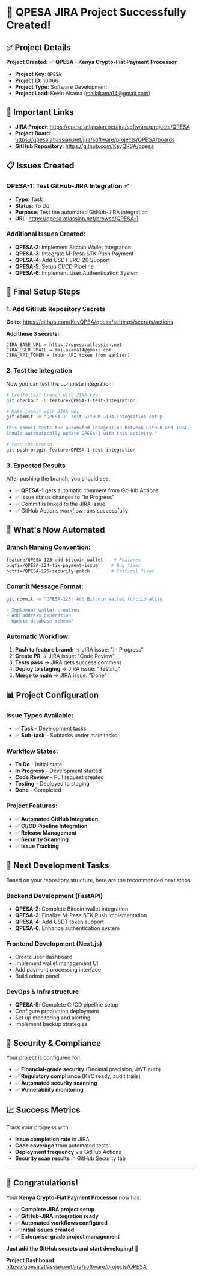 # 🎉 QPESA JIRA Project Successfully Created!

## ✅ **Project Details**

**Project Created:** ✅ **QPESA - Kenya Crypto-Fiat Payment Processor**
- **Project Key**: `QPESA`
- **Project ID**: 10066
- **Project Type**: Software Development
- **Project Lead**: Kevin Akama (mailakama14@gmail.com)

## 🔗 **Important Links**

- **JIRA Project**: https://qpesa.atlassian.net/jira/software/projects/QPESA
- **Project Board**: https://qpesa.atlassian.net/jira/software/projects/QPESA/boards
- **GitHub Repository**: https://github.com/KevQPSA/qpesa

## 📋 **Issues Created**

### **QPESA-1: Test GitHub-JIRA Integration** ✅
- **Type**: Task
- **Status**: To Do
- **Purpose**: Test the automated GitHub-JIRA integration
- **URL**: https://qpesa.atlassian.net/browse/QPESA-1

### **Additional Issues Created:**
- **QPESA-2**: Implement Bitcoin Wallet Integration
- **QPESA-3**: Integrate M-Pesa STK Push Payment  
- **QPESA-4**: Add USDT ERC-20 Support
- **QPESA-5**: Setup CI/CD Pipeline
- **QPESA-6**: Implement User Authentication System

## 🔧 **Final Setup Steps**

### **1. Add GitHub Repository Secrets**
**Go to**: https://github.com/KevQPSA/qpesa/settings/secrets/actions

**Add these 3 secrets:**
```
JIRA_BASE_URL = https://qpesa.atlassian.net
JIRA_USER_EMAIL = mailakama14@gmail.com
JIRA_API_TOKEN = [Your API token from earlier]
```

### **2. Test the Integration**
Now you can test the complete integration:

```bash
# Create test branch with JIRA key
git checkout -b feature/QPESA-1-test-integration

# Make commit with JIRA key
git commit -m "QPESA-1: Test GitHub JIRA integration setup

This commit tests the automated integration between GitHub and JIRA.
Should automatically update QPESA-1 with this activity."

# Push the branch
git push origin feature/QPESA-1-test-integration
```

### **3. Expected Results**
After pushing the branch, you should see:
- ✅ **QPESA-1** gets automatic comment from GitHub Actions
- ✅ Issue status changes to "In Progress"
- ✅ Commit is linked to the JIRA issue
- ✅ GitHub Actions workflow runs successfully

## 🚀 **What's Now Automated**

### **Branch Naming Convention:**
```bash
feature/QPESA-123-add-bitcoin-wallet    # Features
bugfix/QPESA-124-fix-payment-issue     # Bug fixes
hotfix/QPESA-125-security-patch        # Critical fixes
```

### **Commit Message Format:**
```bash
git commit -m "QPESA-123: Add Bitcoin wallet functionality

- Implement wallet creation
- Add address generation
- Update database schema"
```

### **Automatic Workflow:**
1. **Push to feature branch** → JIRA issue: "In Progress"
2. **Create PR** → JIRA issue: "Code Review"
3. **Tests pass** → JIRA gets success comment
4. **Deploy to staging** → JIRA issue: "Testing"
5. **Merge to main** → JIRA issue: "Done"

## 📊 **Project Configuration**

### **Issue Types Available:**
- ✅ **Task** - Development tasks
- ✅ **Sub-task** - Subtasks under main tasks

### **Workflow States:**
- **To Do** - Initial state
- **In Progress** - Development started  
- **Code Review** - Pull request created
- **Testing** - Deployed to staging
- **Done** - Completed

### **Project Features:**
- ✅ **Automated GitHub Integration**
- ✅ **CI/CD Pipeline Integration**
- ✅ **Release Management**
- ✅ **Security Scanning**
- ✅ **Issue Tracking**

## 🎯 **Next Development Tasks**

Based on your repository structure, here are the recommended next steps:

### **Backend Development (FastAPI)**
- **QPESA-2**: Complete Bitcoin wallet integration
- **QPESA-3**: Finalize M-Pesa STK Push implementation
- **QPESA-4**: Add USDT token support
- **QPESA-6**: Enhance authentication system

### **Frontend Development (Next.js)**
- Create user dashboard
- Implement wallet management UI
- Add payment processing interface
- Build admin panel

### **DevOps & Infrastructure**
- **QPESA-5**: Complete CI/CD pipeline setup
- Configure production deployment
- Set up monitoring and alerting
- Implement backup strategies

## 🔐 **Security & Compliance**

Your project is configured for:
- ✅ **Financial-grade security** (Decimal precision, JWT auth)
- ✅ **Regulatory compliance** (KYC ready, audit trails)
- ✅ **Automated security scanning**
- ✅ **Vulnerability monitoring**

## 📈 **Success Metrics**

Track your progress with:
- **Issue completion rate** in JIRA
- **Code coverage** from automated tests
- **Deployment frequency** via GitHub Actions
- **Security scan results** in GitHub Security tab

---

## 🎉 **Congratulations!**

Your **Kenya Crypto-Fiat Payment Processor** now has:
- ✅ **Complete JIRA project setup**
- ✅ **GitHub-JIRA integration ready**
- ✅ **Automated workflows configured**
- ✅ **Initial issues created**
- ✅ **Enterprise-grade project management**

**Just add the GitHub secrets and start developing!** 🚀

**Project Dashboard**: https://qpesa.atlassian.net/jira/software/projects/QPESA